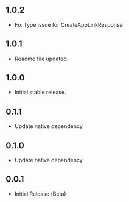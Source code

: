 ## 1.0.2

- Fix Type issue for CreateAppLinkResponse

## 1.0.1

- Readme file updated.

## 1.0.0

- Initial stable release.

## 0.1.1

- Update native dependency

## 0.1.0

- Update native dependency

## 0.0.1

- Initial Release (Beta)
